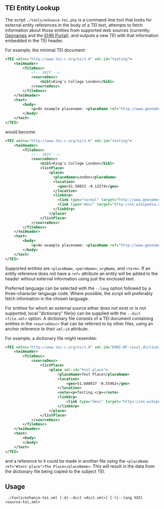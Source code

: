 TEI Entity Lookup
--------------------

The script `./tools/enhance-tei.php` is a command-line tool that looks for external entity references
in the body of a TEI text, attempts to fetch information about those entities from supported web sources (currently:
[Geonames](http://geonames.org) and the [EHRI Portal](https://portal.ehri-project.eu)), and outputs a new TEI with
that information embedded in the TEI header.

For example, the minimal TEI document:

```xml
<TEI xmlns="http://www.tei-c.org/ns/1.0" xml:id="testing">
    <teiHeader>
        <fileDesc>
            <!-- SNIP -->
            <sourceDesc>
                <bibl>King's College London</bibl>
            </sourceDesc>
        </fileDesc>
    </teiHeader>
    <text>
        <body>
            <p>An example placename: <placeName ref="http://www.geonames.org/2643743/">London</placeName>.</p>
        </body>
    </text>
</TEI>
```

 would become:

```xml
<TEI xmlns="http://www.tei-c.org/ns/1.0" xml:id="testing">
    <teiHeader>
        <fileDesc>
            <!-- SNIP -->
            <sourceDesc>
                <bibl>King's College London</bibl>
                <listPlace>
                    <place>
                      <placeName>London</placeName>
                      <location>
                        <geo>51.50853 -0.12574</geo>
                      </location>
                      <linkGrp>
                        <link type="normal" target="http://www.geonames.org/2643743/"/>
                        <link type="desc" target="http://en.wikipedia.org/wiki/London"/>
                      </linkGrp>
                    </place>
                </listPlace>
            </sourceDesc>
        </fileDesc>
    </teiHeader>
    <text>
        <body>
            <p>An example placename: <placeName ref="http://www.geonames.org/2643743/">London</placeName>.</p>
        </body>
    </text>
</TEI>
```

Supported entities are `<placeName`, `<persName>`, `orgName`, and `<term>`. If an entity reference does not have a `ref=` attribute 
an entity will be added to the header without external information using just the enclosed text.

Preferred language can be selected with the `--lang` option followed by a three-character langauge code. Where possible, the script will preferably fetch information in the chosen language.

For entities for which an external source either does not exist or is not supported, local "dictionary" file(s) can be supplied
with the `--dict <file.xml>` option. A dictionary file consists of a TEI document containing entities in the `<sourceDesc>` that
can be referred to by other files, using an anchor reference to their `xml:id` attribute.

For example, a dictionary file might resemble:

```xml
<TEI xmlns="http://www.tei-c.org/ns/1.0" xml:id="EHRI-BF-local_dictionary">
    <teiHeader>
        <fileDesc>
            <sourceDesc>
                <listPlace>
                    <place xml:id="test-place">
                        <placeName>Test Place</placeName>
                        <location>
                            <geo>51.848637 -0.55462</geo>
                        </location>
                        <note><p>Testing.</p></note>
                        <linkGrp>
                            <link type="desc" target="https://en.wikipedia.org/wiki/Whipsnade_Zoo"/>
                        </linkGrp>
                    </place>
                </listPlace>
            </sourceDesc>
        </fileDesc>
    </teiHeader>
    <text>
        <body>
        </body>
    </text>
</TEI>
```

 and a reference to it could be made in another file using the `<placeName ref="#test-place">The Place</placeName>`. This will result
 in the data from the dictionary file being copied to the subject TEI.
 
 Usage
 -----
 
     ./tools/enhance-tei.xml [-d|--dict <dict.xml>] [-l|--lang XXX] <source-tei,xml>
